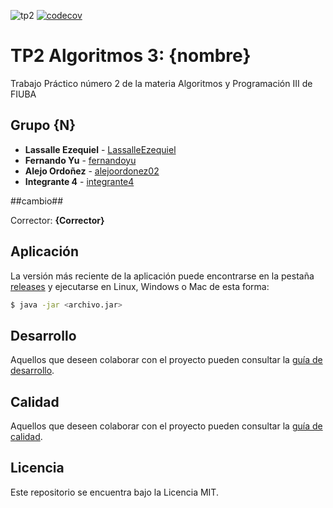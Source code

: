 ![tp2](https://github.com/fiuba/algo3_proyecto_base_tp2/actions/workflows/build.yml/badge.svg) [![codecov](https://codecov.io/gh/fiuba/algo3_proyecto_base_tp2/branch/master/graph/badge.svg)](https://codecov.io/gh/fiuba/algo3_proyecto_base_tp2)

# TP2 Algoritmos 3: {nombre} 

Trabajo Práctico número 2 de la materia Algoritmos y Programación III de FIUBA

## Grupo {N}

* **Lassalle Ezequiel** - [LassalleEzequiel](https://github.com/EzequielLassalle)
* **Fernando Yu** - [fernandoyu](https://github.com/FernandoYu)
* **Alejo Ordoñez** - [alejoordonez02](https://github.com/alejoordonez02)
* **Integrante 4** - [integrante4](https://github.com/integrante4)

##cambio##

Corrector: **{Corrector}**

## Aplicación

La versión más reciente de la aplicación puede encontrarse en la pestaña [releases](https://github.com/fiuba/algo3_proyecto_base_tp2/releases/latest) y ejecutarse en Linux, Windows o Mac de esta forma:

```bash
$ java -jar <archivo.jar>
```

## Desarrollo

Aquellos que deseen colaborar con el proyecto pueden consultar la [guía de desarrollo](./docs/Desarrollo.md).

## Calidad

Aquellos que deseen colaborar con el proyecto pueden consultar la [guía de calidad](./docs/Calidad.md).

## Licencia

Este repositorio se encuentra bajo la Licencia MIT.
